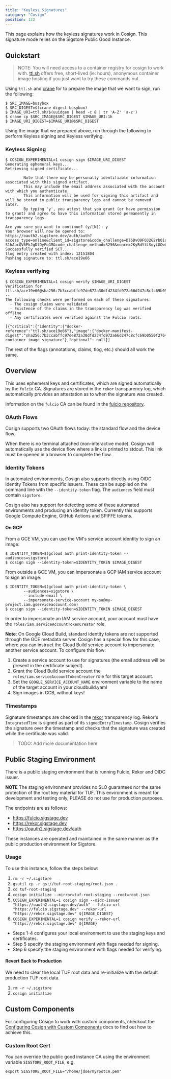 ```yaml
---
title: "Keyless Signatures"
category: "Cosign"
position: 122
---
```


This page explains how the keyless signatures work in Cosign. This signature mode relies on the Sigstore Public Good Instance.

## Quickstart

> NOTE: You will need access to a container registry for cosign to work with. [ttl.sh](https://ttl.sh/) offers free, short-lived (ie: hours), anonymous container image hosting if you just want to try these commands out.

Using `ttl.sh` and [crane](https://github.com/google/go-containerregistry/tree/main/cmd/crane) for to prepare the image that we want to sign, run the following:

```shell
$ SRC_IMAGE=busybox
$ SRC_DIGEST=$(crane digest busybox)
$ IMAGE_URI=ttl.sh/$(uuidgen | head -c 8 | tr 'A-Z' 'a-z')
$ crane cp $SRC_IMAGE@$SRC_DIGEST $IMAGE_URI:1h
$ IMAGE_URI_DIGEST=$IMAGE_URI@$SRC_DIGEST
```

Using the image that we prepared above, run through the following to perform Keyless signing and Keyless verifying.

### Keyless Signing

```shell
$ COSIGN_EXPERIMENTAL=1 cosign sign $IMAGE_URI_DIGEST
Generating ephemeral keys...
Retrieving signed certificate...

        Note that there may be personally identifiable information associated with this signed artifact.
        This may include the email address associated with the account with which you authenticate.
        This information will be used for signing this artifact and will be stored in public transparency logs and cannot be removed later.
        By typing 'y', you attest that you grant (or have permission to grant) and agree to have this information stored permanently in transparency logs.

Are you sure you want to continue? (y/[N]): y
Your browser will now be opened to:
https://oauth2.sigstore.dev/auth/auth?access_type=online&client_id=sigstore&code_challenge=Dl6DvO9FOJ2G2rb0isnG5-S1hAbcQV6PkJgDlDyFqGM&code_challenge_method=S256&nonce=2KyBdYtLSqyLGOwUkt1ij1Fiu30&redirect_uri=http%3A%2F%2Flocalhost%3A55362%2Fauth%2Fcallback&response_type=code&scope=openid+email&state=2KyBdXb8zadBfqMdbVoAIz88OBy
Successfully verified SCT...
tlog entry created with index: 12151804
Pushing signature to: ttl.sh/ace19e66
```

### Keyless verifying

```shell
$ COSIGN_EXPERIMENTAL=1 cosign verify $IMAGE_URI_DIGEST
Verification for ttl.sh/ace19e66@sha256:7b3ccabffc97de872a30dfd234fd972a66d247c8cfc69b0550f276481852627c --
The following checks were performed on each of these signatures:
  - The cosign claims were validated
  - Existence of the claims in the transparency log was verified offline
  - Any certificates were verified against the Fulcio roots.

[{"critical":{"identity":{"docker-reference":"ttl.sh/ace19e66"},"image":{"docker-manifest-digest":"sha256:7b3ccabffc97de872a30dfd234fd972a66d247c8cfc69b0550f276481852627c"},"type":"cosign container image signature"},"optional": null}]
```

The rest of the flags (annotations, claims, tlog, etc.) should all work the same.

## Overview

This uses ephemeral keys and certificates, which are signed automatically by the `fulcio` CA.
Signatures are stored in the `rekor` transparency log, which automatically provides an attestation
as to when the signature was created.

Information on the `fulcio` CA can be found in the [fulcio repository](https://github.com/sigstore/fulcio).

### OAuth Flows

Cosign supports two OAuth flows today: the standard flow and the device flow.

When there is no terminal attached (non-interactive mode), Cosign will automatically use the device flow
where a link is printed to stdout.
This link must be opened in a browser to complete the flow.

### Identity Tokens

In automated environments, Cosign also supports directly using OIDC Identity Tokens from specific issuers.
These can be supplied on the command line with the `--identity-token` flag.
The `audiences` field must contain `sigstore`.

Cosign also has support for detecting some of these automated environments
and producing an identity token. Currently this supports Google Compute Engine, GitHub Actions and SPIFFE tokens.

#### On GCP

From a GCE VM, you can use the VM's service account identity to sign an image:

```shell
$ IDENTITY_TOKEN=$(gcloud auth print-identity-token --audiences=sigstore)
$ cosign sign --identity-token=$IDENTITY_TOKEN $IMAGE_DIGEST
```

From outside a GCE VM, you can impersonate a GCP IAM service account to sign an image:

```shell
$ IDENTITY_TOKEN=$(gcloud auth print-identity-token \
        --audiences=sigstore \
        --include-email \
        --impersonate-service-account my-sa@my-project.iam.gserviceaccount.com)
$ cosign sign --identity-token=$IDENTITY_TOKEN $IMAGE_DIGEST
```

In order to impersonate an IAM service account, your account must have the
`roles/iam.serviceAccountTokenCreator` role.

**Note**: On Google Cloud Build, standard identity tokens are not supported through the GCE metadata server.
Cosign has a special flow for this case, where you can instruct the Cloud Build service account to impersonate
another service account.
To configure this flow:

1. Create a service account to use for signatures (the email address will be present in the certificate subject).
2. Grant the Cloud Build service account the `roles/iam.serviceAccountTokenCreator` role for this target account.
3. Set the `GOOGLE_SERVICE_ACCOUNT_NAME` environment variable to the name of the target account in your cloudbuild.yaml
4. Sign images in GCB, without keys!

### Timestamps

Signature timestamps are checked in the [rekor](https://github.com/sigstore/rekor) transparency log. Rekor's `IntegratedTime` is signed as part of its `signedEntryTimestamp`. Cosign verifies the signature over the timestamp and checks that the signature was created while the certificate was valid.

> TODO: Add more documentation here

## Public Staging Environment

There is a public staging environment that is running Fulcio, Rekor and OIDC issuer.

**NOTE** The staging environment provides no SLO guarantees nor the same protection of the root key material for TUF. This environment is meant for development and testing only, PLEASE do not use for production purposes.

The endpoints are as follows:

* https://fulcio.sigstage.dev
* https://rekor.sigstage.dev
* https://oauth2.sigstage.dev/auth

These instances are operated and maintained in the same manner as the public production environment for Sigstore.

### Usage

To use this instance, follow the steps below:

1. `rm -r ~/.sigstore`
1. `gsutil cp -r gs://tuf-root-staging/root.json .`
1. `cd tuf-root-staging`
1. `cosign initialize --mirror=tuf-root-staging --root=root.json`
1. `COSIGN_EXPERIMENTAL=1 cosign sign --oidc-issuer "https://oauth2.sigstage.dev/auth" --fulcio-url "https://fulcio.sigstage.dev" --rekor-url "https://rekor.sigstage.dev" ${IMAGE_DIGEST}`
1. `COSIGN_EXPERIMENTAL=1 cosign verify --rekor-url "https://rekor.sigstage.dev" ${IMAGE}`

* Steps 1-4 configures your local environment to use the staging keys and certificates.
* Step 5 specify the staging environment with flags needed for signing.
* Step 6 specify the staging environment with flags needed for verifying.

#### Revert Back to Production

We need to clear the local TUF root data and re-initialize with the default production TUF root data.

1. `rm -r ~/.sigstore`
1. `cosign initialize`

## Custom Components

For configuring Cosign to work with custom components, checkout the [Configuring Cosign with Custom Components](https://docs.sigstore.dev/cosign/custom_components/) docs to find out how to achieve this.

### Custom Root Cert

You can override the public good instance CA using the environment variable `SIGSTORE_ROOT_FILE`, e.g.

```shell
export SIGSTORE_ROOT_FILE="/home/jdoe/myrootCA.pem"
```
